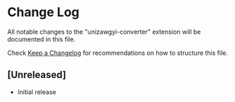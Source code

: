 # Change Log
All notable changes to the "unizawgyi-converter" extension will be documented in this file.

Check [Keep a Changelog](http://keepachangelog.com/) for recommendations on how to structure this file.

## [Unreleased]
- Initial release